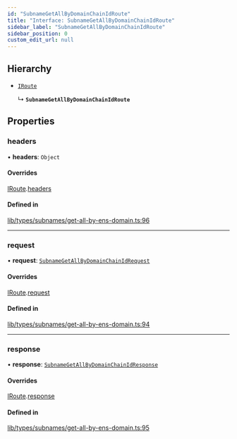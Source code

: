 ```yaml
---
id: "SubnameGetAllByDomainChainIdRoute"
title: "Interface: SubnameGetAllByDomainChainIdRoute"
sidebar_label: "SubnameGetAllByDomainChainIdRoute"
sidebar_position: 0
custom_edit_url: null
---
```


## Hierarchy

- [`IRoute`](IRoute.md)

  ↳ **`SubnameGetAllByDomainChainIdRoute`**

## Properties

### headers

• **headers**: `Object`

#### Overrides

[IRoute](IRoute.md).[headers](IRoute.md#headers)

#### Defined in

[lib/types/subnames/get-all-by-ens-domain.ts:96](https://github.com/JustaName-id/JustaName-sdk/blob/4bd6b66/packages/@justaname.id/sdk/src/lib/types/subnames/get-all-by-ens-domain.ts#L96)

___

### request

• **request**: [`SubnameGetAllByDomainChainIdRequest`](SubnameGetAllByDomainChainIdRequest.md)

#### Overrides

[IRoute](IRoute.md).[request](IRoute.md#request)

#### Defined in

[lib/types/subnames/get-all-by-ens-domain.ts:94](https://github.com/JustaName-id/JustaName-sdk/blob/4bd6b66/packages/@justaname.id/sdk/src/lib/types/subnames/get-all-by-ens-domain.ts#L94)

___

### response

• **response**: [`SubnameGetAllByDomainChainIdResponse`](SubnameGetAllByDomainChainIdResponse.md)

#### Overrides

[IRoute](IRoute.md).[response](IRoute.md#response)

#### Defined in

[lib/types/subnames/get-all-by-ens-domain.ts:95](https://github.com/JustaName-id/JustaName-sdk/blob/4bd6b66/packages/@justaname.id/sdk/src/lib/types/subnames/get-all-by-ens-domain.ts#L95)
